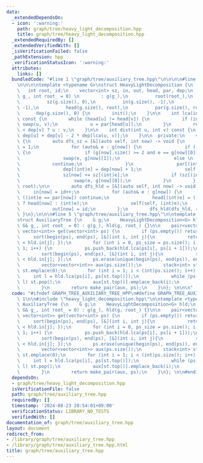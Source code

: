 ```yaml
---
data:
  _extendedDependsOn:
  - icon: ':warning:'
    path: graph/tree/heavy_light_decomposition.hpp
    title: graph/tree/heavy_light_decomposition.hpp
  _extendedRequiredBy: []
  _extendedVerifiedWith: []
  _isVerificationFailed: false
  _pathExtension: hpp
  _verificationStatusIcon: ':warning:'
  attributes:
    links: []
  bundledCode: "#line 1 \"graph/tree/auxiliary_tree.hpp\"\n\n\n\n#line 1 \"graph/tree/heavy_light_decomposition.hpp\"\
    \n\n\n\ntemplate <typename G>\nstruct HeavyLightDecomposition {\n    G& g;\n \
    \   int root, id;\n    vector<int> sz, in, out, head, par, dep;\n    HeavyLightDecomposition(G&\
    \ g_, int root_ = 0) \n        : g(g_),\n          root(root_),\n          id(0),\n\
    \          sz(g.size(), 0),\n          in(g.size(), -1),\n          out(g.size(),\
    \ -1),\n          head(g.size(), root),\n          par(g.size(), root),\n    \
    \      dep(g.size(), 0) {\n        init();\n    }\n\n    int lca(int u, int v)\
    \ const {\n        while (head[u] != head[v]) {\n            if (in[u] < in[v])\
    \ swap(u, v);\n            u = par[head[u]];\n        }\n        return dep[u]\
    \ < dep[v] ? u : v;\n    }\n\n    int dist(int u, int v) const {\n        return\
    \ dep[u] + dep[v] - 2 * dep[lca(u, v)];\n    }\n\n  private:\n    void init()\
    \ {\n        auto dfs_sz = [&](auto self, int now) -> void {\n            sz[now]\
    \ = 1;\n            for (auto& e : g[now]) {\n                if ((int)e == par[now])\
    \ {\n                    if (g[now].size() >= 2 and e == g[now][0])\n        \
    \                swap(e, g[now][1]);\n                    else \n            \
    \            continue;\n                }\n                par[(int)e] = now;\n\
    \                dep[(int)e] = dep[now] + 1;\n                self(self, (int)e);\n\
    \                sz[now] += sz[(int)e];\n                if (sz[(int)e] > sz[(int)g[now][0]])\n\
    \                    swap(e, g[now][0]);\n            }\n        };\n        dfs_sz(dfs_sz,\
    \ root);\n\n        auto dfs_hld = [&](auto self, int now) -> void {\n       \
    \     in[now] = id++;\n            for (auto& e : g[now]) {\n                if\
    \ ((int)e == par[now]) continue;\n                head[(int)e] = ((int)e == (int)g[now][0]\
    \ ? head[now] : (int)e);\n                self(self, (int)e);\n            }\n\
    \            out[now] = id;\n        };\n        dfs_hld(dfs_hld, root);\n   \
    \ }\n};\n\n\n#line 5 \"graph/tree/auxiliary_tree.hpp\"\n\ntemplate <typename G>\n\
    struct AuxiliaryTree {\n    G g;\n    HeavyLightDecomposition<G> hld;\n    AuxiliaryTree(const\
    \ G& g_, int root_ = 0) : g(g_), hld(g, root_) {}\n\n    pair<vector<vector<int>>,\
    \ vector<int>> get(vector<int> ps) {\n        if (ps.empty()) return {};\n   \
    \     sort(begin(ps), end(ps), [&](int i, int j){\n            return hld.in[i]\
    \ < hld.in[j]; });\n        for (int i = 0, ps_size = ps.size(); i < ps_size -\
    \ 1; i++) {\n            ps.push_back(hld.lca(ps[i], ps[i + 1]));\n        }\n\
    \        sort(begin(ps), end(ps), [&](int i, int j){\n            return hld.in[i]\
    \ < hld.in[j]; });\n        ps.erase(unique(begin(ps), end(ps)), end(ps));\n\n\
    \        vector<vector<int>> aux(ps.size());\n        stack<int> st;\n       \
    \ st.emplace(0);\n        for (int i = 1; i < (int)ps.size(); i++) {\n       \
    \     int l = hld.lca(ps[i], ps[st.top()]);\n            while (ps[st.top()] !=\
    \ l) st.pop();\n            aux[st.top()].emplace_back(i);\n            st.emplace(i);\n\
    \        }\n        return make_pair(aux, ps);\n    }\n}; \n\n\n"
  code: "#ifndef GRAPH_TREE_AUXILIARY_TREE_HPP\n#define GRAPH_TREE_AUXILIARY_TREE_HPP\
    \ 1\n\n#include \"heavy_light_decomposition.hpp\"\n\ntemplate <typename G>\nstruct\
    \ AuxiliaryTree {\n    G g;\n    HeavyLightDecomposition<G> hld;\n    AuxiliaryTree(const\
    \ G& g_, int root_ = 0) : g(g_), hld(g, root_) {}\n\n    pair<vector<vector<int>>,\
    \ vector<int>> get(vector<int> ps) {\n        if (ps.empty()) return {};\n   \
    \     sort(begin(ps), end(ps), [&](int i, int j){\n            return hld.in[i]\
    \ < hld.in[j]; });\n        for (int i = 0, ps_size = ps.size(); i < ps_size -\
    \ 1; i++) {\n            ps.push_back(hld.lca(ps[i], ps[i + 1]));\n        }\n\
    \        sort(begin(ps), end(ps), [&](int i, int j){\n            return hld.in[i]\
    \ < hld.in[j]; });\n        ps.erase(unique(begin(ps), end(ps)), end(ps));\n\n\
    \        vector<vector<int>> aux(ps.size());\n        stack<int> st;\n       \
    \ st.emplace(0);\n        for (int i = 1; i < (int)ps.size(); i++) {\n       \
    \     int l = hld.lca(ps[i], ps[st.top()]);\n            while (ps[st.top()] !=\
    \ l) st.pop();\n            aux[st.top()].emplace_back(i);\n            st.emplace(i);\n\
    \        }\n        return make_pair(aux, ps);\n    }\n}; \n\n#endif // GRAPH_TREE_AUXILIARY_TREE_HPP\n"
  dependsOn:
  - graph/tree/heavy_light_decomposition.hpp
  isVerificationFile: false
  path: graph/tree/auxiliary_tree.hpp
  requiredBy: []
  timestamp: '2024-08-23 20:54:01+09:00'
  verificationStatus: LIBRARY_NO_TESTS
  verifiedWith: []
documentation_of: graph/tree/auxiliary_tree.hpp
layout: document
redirect_from:
- /library/graph/tree/auxiliary_tree.hpp
- /library/graph/tree/auxiliary_tree.hpp.html
title: graph/tree/auxiliary_tree.hpp
---
```

